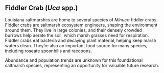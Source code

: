 ## Fiddler Crab (*Uca* spp.) 
Louisiana saltmarshes are home to several species of *Minuca* fiddler crabs. Fiddler crabs are saltmarsh ecosystem engineers, shaping the environment around them. They live in large colonies, and their densely crowded burrows help aerate the soil, which marsh grasses need for respiration. Fiddler crabs eat bacteria and decaying plant material, helping keep marsh waters clean. They’re also an important food source for many species, including roseate spoonbills and raccoons.

Abundance and population trends are unknown for this foundational saltmarsh species, representing an opportunity for valuable future research. 
